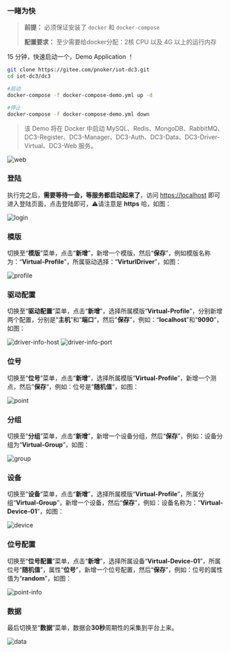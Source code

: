 ### 一睹为快

> **前提：** 必须保证安装了 `docker` 和 `docker-compose`
>
> **配置要求：** 至少需要给docker分配：2核 CPU 以及 4G 以上的运行内存

15 分钟，快速启动一个，Demo Application ！

``` bash
git clone https://gitee.com/pnoker/iot-dc3.git
cd iot-dc3/dc3

#启动
docker-compose -f docker-compose-demo.yml up -d

#停止
docker-compose -f docker-compose-demo.yml down
```

> 该 Demo 将在 Docker 中启动 MySQL、Redis、MongoDB、RabbitMQ、DC3-Register、DC3-Manager、DC3-Auth、DC3-Data、DC3-Driver-Virtual、DC3-Web 服务。


![web](images/web/web.png)

### 登陆

执行完之后，**需要等待一会，等服务都启动起来了**，访问 [https://localhost](https://localhost) 即可进入登陆页面，点击登陆即可，⚠️请注意是 **https** 哈，如图：

![login](images/web/login.png)

### 模版

切换至“**模版**”菜单，点击“**新增**”，新增一个模版，然后“**保存**”，例如模版名称为：“**Virtual-Profile**”，所属驱动选择：“**VirturlDriver**”，如图：

![profile](images/web/profile.png)

### 驱动配置

切换至“**驱动配置**”菜单，点击“**新增**”，选择所属模版“**Virtual-Profile**”，分别新增两个配置，分别是“**主机**”和”**端口**“，然后"**保存**"，例如：“**localhost**”和“**9090**”，如图：

![driver-info-host](images/web/driver-info-host.png)
![driver-info-port](images/web/driver-info-port.png)

### 位号

切换至“**位号**”菜单，点击“**新增**”，选择所属模版“**Virtual-Profile**”，新增一个测点，然后”**保存**“，例如：位号是“**随机值**“，如图：

![point](images/web/point.png)

### 分组

切换至“**分组**”菜单，点击“**新增**”，新增一个设备分组，然后“**保存**”，例如：设备分组为“**Virtual-Group**”，如图：

![group](images/web/group.png)

### 设备

切换至“**设备**”菜单，点击“**新增**”，选择所属模版“**Virtual-Profile**”，所属分组“**Virtual-Group**”，新增一个设备，然后“**保存**”，例如：设备名称为：“**Virtual-Device-01**”，如图：

![device](images/web/device.png)

### 位号配置

切换至“**位号配置**”菜单，点击“**新增**”，选择所属设备“**Virtual-Device-01**”，所属位号“**随机值**”，属性“**位号**”，新增一个位号配置，然后“**保存**”，例如：位号的属性值为“**random**”，如图：

![point-info](images/web/point-info.png)

### 数据

最后切换至“**数据**”菜单，数据会**30秒**周期性的采集到平台上来。

![data](images/web/data.png)